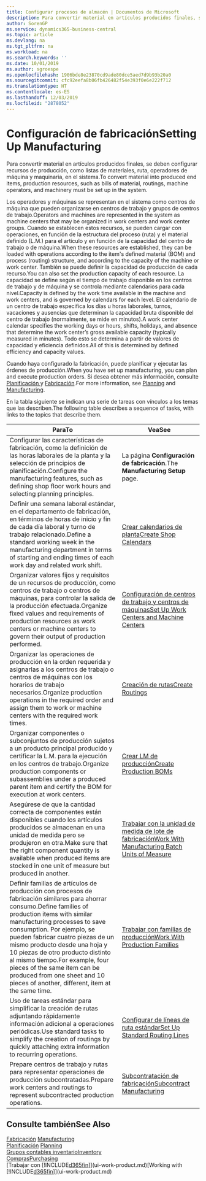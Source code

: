 ```yaml
---
title: Configurar procesos de almacén | Documentos de Microsoft
description: Para convertir material en artículos producidos finales, se deben configurar recursos de producción, como listas de materiales, ruta, operadores de máquina y maquinaria, en el sistema.
author: SorenGP
ms.service: dynamics365-business-central
ms.topic: article
ms.devlang: na
ms.tgt_pltfrm: na
ms.workload: na
ms.search.keywords: ''
ms.date: 10/01/2019
ms.author: sgroespe
ms.openlocfilehash: 1906bde8e23870cd9ade80dce5aed7d9b93b20a0
ms.sourcegitcommit: cfc92eefa8b06fb426482f54e393f0e6e222f712
ms.translationtype: HT
ms.contentlocale: es-ES
ms.lasthandoff: 12/03/2019
ms.locfileid: "2878052"
---
```

# <a name="setting-up-manufacturing"></a><span data-ttu-id="f1363-103">Configuración de fabricación</span><span class="sxs-lookup"><span data-stu-id="f1363-103">Setting Up Manufacturing</span></span>
<span data-ttu-id="f1363-104">Para convertir material en artículos producidos finales, se deben configurar recursos de producción, como listas de materiales, ruta, operadores de máquina y maquinaria, en el sistema.</span><span class="sxs-lookup"><span data-stu-id="f1363-104">To convert material into produced end items, production resources, such as bills of material, routings, machine operators, and machinery must be set up in the system.</span></span>

<span data-ttu-id="f1363-105">Los operadores y máquinas se representan en el sistema como centros de máquina que pueden organizarse en centros de trabajo y grupos de centros de trabajo.</span><span class="sxs-lookup"><span data-stu-id="f1363-105">Operators and machines are represented in the system as machine centers that may be organized in work centers and work center groups.</span></span> <span data-ttu-id="f1363-106">Cuando se establecen estos recursos, se pueden cargar con operaciones, en función de la estructura del proceso (ruta) y el material definido (L.M.) para el artículo y en función de la capacidad del centro de trabajo o de máquina.</span><span class="sxs-lookup"><span data-stu-id="f1363-106">When these resources are established, they can be loaded with operations according to the item's defined material (BOM) and process (routing) structure, and according to the capacity of the machine or work center.</span></span> <span data-ttu-id="f1363-107">También se puede definir la capacidad de producción de cada recurso.</span><span class="sxs-lookup"><span data-stu-id="f1363-107">You can also set the production capacity of each resource.</span></span> <span data-ttu-id="f1363-108">La capacidad se define según el tiempo de trabajo disponible en los centros de trabajo y de máquina y se controla mediante calendarios para cada nivel.</span><span class="sxs-lookup"><span data-stu-id="f1363-108">Capacity is defined by the work time available in the machine and work centers, and is governed by calendars for each level.</span></span> <span data-ttu-id="f1363-109">El calendario de un centro de trabajo especifica los días u horas laborales, turnos, vacaciones y ausencias que determinan la capacidad bruta disponible del centro de trabajo (normalmente, se mide en minutos).</span><span class="sxs-lookup"><span data-stu-id="f1363-109">A work center calendar specifies the working days or hours, shifts, holidays, and absence that determine the work center’s gross available capacity (typically measured in minutes).</span></span> <span data-ttu-id="f1363-110">Todo esto se determina a partir de valores de capacidad y eficiencia definidos.</span><span class="sxs-lookup"><span data-stu-id="f1363-110">All of this is determined by defined efficiency and capacity values.</span></span>  

<span data-ttu-id="f1363-111">Cuando haya configurado la fabricación, puede planificar y ejecutar las órdenes de producción.</span><span class="sxs-lookup"><span data-stu-id="f1363-111">When you have set up manufacturing, you can plan and execute production orders.</span></span> <span data-ttu-id="f1363-112">Si desea obtener más información, consulte [Planificación ](production-planning.md) y [Fabricación](production-manage-manufacturing.md).</span><span class="sxs-lookup"><span data-stu-id="f1363-112">For more information, see [Planning](production-planning.md) and [Manufacturing](production-manage-manufacturing.md).</span></span>  

 <span data-ttu-id="f1363-113">En la tabla siguiente se indican una serie de tareas con vínculos a los temas que las describen.</span><span class="sxs-lookup"><span data-stu-id="f1363-113">The following table describes a sequence of tasks, with links to the topics that describe them.</span></span>   

|<span data-ttu-id="f1363-114">**Para**</span><span class="sxs-lookup"><span data-stu-id="f1363-114">**To**</span></span>|<span data-ttu-id="f1363-115">**Vea**</span><span class="sxs-lookup"><span data-stu-id="f1363-115">**See**</span></span>|  
|------------|-------------|  
|<span data-ttu-id="f1363-116">Configurar las características de fabricación, como la definición de las horas laborales de la planta y la selección de principios de planificación.</span><span class="sxs-lookup"><span data-stu-id="f1363-116">Configure the manufacturing features, such as defining shop floor work hours and selecting planning principles.</span></span>|<span data-ttu-id="f1363-117">La página **Configuración de fabricación**.</span><span class="sxs-lookup"><span data-stu-id="f1363-117">The **Manufacturing Setup** page.</span></span>|  
|<span data-ttu-id="f1363-118">Definir una semana laboral estándar, en el departamento de fabricación, en términos de horas de inicio y fin de cada día laboral y turno de trabajo relacionado.</span><span class="sxs-lookup"><span data-stu-id="f1363-118">Define a standard working week in the manufacturing department in terms of starting and ending times of each work day and related work shift.</span></span>|[<span data-ttu-id="f1363-119">Crear calendarios de planta</span><span class="sxs-lookup"><span data-stu-id="f1363-119">Create Shop Calendars</span></span>](production-how-to-create-work-center-calendars.md)|  
|<span data-ttu-id="f1363-120">Organizar valores fijos y requisitos de un recursos de producción, como centros de trabajo o centros de máquinas, para controlar la salida de la producción efectuada.</span><span class="sxs-lookup"><span data-stu-id="f1363-120">Organize fixed values and requirements of production resources as work centers or machine centers to govern their output of production performed.</span></span>|[<span data-ttu-id="f1363-121">Configuración de centros de trabajo y centros de máquinas</span><span class="sxs-lookup"><span data-stu-id="f1363-121">Set Up Work Centers and Machine Centers</span></span>](production-how-to-set-up-work-and-machine-centers.md)|
|<span data-ttu-id="f1363-122">Organizar las operaciones de producción en la orden requerida y asignarlas a los centros de trabajo o centros de máquinas con los horarios de trabajo necesarios.</span><span class="sxs-lookup"><span data-stu-id="f1363-122">Organize production operations in the required order and assign them to work or machine centers with the required work times.</span></span>|[<span data-ttu-id="f1363-123">Creación de rutas</span><span class="sxs-lookup"><span data-stu-id="f1363-123">Create Routings</span></span>](production-how-to-create-routings.md)|
|<span data-ttu-id="f1363-124">Organizar componentes o subconjuntos de producción sujetos a un producto principal producido y certificar la L.M. para la ejecución en los centros de trabajo.</span><span class="sxs-lookup"><span data-stu-id="f1363-124">Organize production components or subassemblies under a produced parent item and certify the BOM for execution at work centers.</span></span>|[<span data-ttu-id="f1363-125">Crear LM de producción</span><span class="sxs-lookup"><span data-stu-id="f1363-125">Create Production BOMs</span></span>](production-how-to-create-production-boms.md)|
|<span data-ttu-id="f1363-126">Asegúrese de que la cantidad correcta de componentes están disponibles cuando los artículos producidos se almacenan en una unidad de medida pero se produjeron en otra.</span><span class="sxs-lookup"><span data-stu-id="f1363-126">Make sure that the right component quantity is available when produced items are stocked in one unit of measure but produced in another.</span></span>|[<span data-ttu-id="f1363-127">Trabajar con la unidad de medida de lote de fabricación</span><span class="sxs-lookup"><span data-stu-id="f1363-127">Work With Manufacturing Batch Units of Measure</span></span>](production-how-to-use-the-manufacturing-batch-unit-of-measure.md)|  
|<span data-ttu-id="f1363-128">Definir familias de artículos de producción con procesos de fabricación similares para ahorrar consumo.</span><span class="sxs-lookup"><span data-stu-id="f1363-128">Define families of production items with similar manufacturing processes to save consumption.</span></span> <span data-ttu-id="f1363-129">Por ejemplo, se pueden fabricar cuatro piezas de un mismo producto desde una hoja y 10 piezas de otro producto distinto al mismo tiempo.</span><span class="sxs-lookup"><span data-stu-id="f1363-129">For example, four pieces of the same item can be produced from one sheet and 10 pieces of another, different, item at the same time.</span></span>|[<span data-ttu-id="f1363-130">Trabajar con familias de producción</span><span class="sxs-lookup"><span data-stu-id="f1363-130">Work With Production Families</span></span>](production-how-work-family.md)|
|<span data-ttu-id="f1363-131">Uso de tareas estándar para simplificar la creación de rutas adjuntando rápidamente información adicional a operaciones periódicas.</span><span class="sxs-lookup"><span data-stu-id="f1363-131">Use standard tasks to simplify the creation of routings by quickly attaching extra information to recurring operations.</span></span>|[<span data-ttu-id="f1363-132">Configurar de líneas de ruta estándar</span><span class="sxs-lookup"><span data-stu-id="f1363-132">Set Up Standard Routing Lines</span></span>](production-how-set-up-standard-routing-lines.md)|  
|<span data-ttu-id="f1363-133">Prepare centros de trabajo y rutas para representar operaciones de producción subcontratadas.</span><span class="sxs-lookup"><span data-stu-id="f1363-133">Prepare work centers and routings to represent subcontracted production operations.</span></span>|[<span data-ttu-id="f1363-134">Subcontratación de fabricación</span><span class="sxs-lookup"><span data-stu-id="f1363-134">Subcontract Manufacturing</span></span>](production-how-to-subcontract-manufacturing.md)|  

## <a name="see-also"></a><span data-ttu-id="f1363-135">Consulte también</span><span class="sxs-lookup"><span data-stu-id="f1363-135">See Also</span></span>
<span data-ttu-id="f1363-136">[Fabricación](production-manage-manufacturing.md)  </span><span class="sxs-lookup"><span data-stu-id="f1363-136">[Manufacturing](production-manage-manufacturing.md)  </span></span>  
<span data-ttu-id="f1363-137">[Planificación](production-planning.md) </span><span class="sxs-lookup"><span data-stu-id="f1363-137">[Planning](production-planning.md) </span></span>  
[<span data-ttu-id="f1363-138">Grupos contables inventario</span><span class="sxs-lookup"><span data-stu-id="f1363-138">Inventory</span></span>](inventory-manage-inventory.md)  
[<span data-ttu-id="f1363-139">Compras</span><span class="sxs-lookup"><span data-stu-id="f1363-139">Purchasing</span></span>](purchasing-manage-purchasing.md)  
<span data-ttu-id="f1363-140">[Trabajar con [!INCLUDE[d365fin](includes/d365fin_md.md)]](ui-work-product.md)</span><span class="sxs-lookup"><span data-stu-id="f1363-140">[Working with [!INCLUDE[d365fin](includes/d365fin_md.md)]](ui-work-product.md)</span></span>
